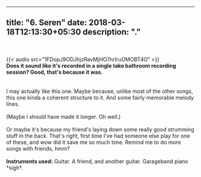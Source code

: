 
---
title: "6. Seren"
date: 2018-03-18T12:13:30+05:30
description: "."
---
  

\
\
{{< audio src="1FDopJ9ODJhjzRavMjHO7nrIruOMOBT4O" >}}
\
**Does it sound like it's recorded in a single take bathroom recording session? Good, that's because it was.**
\
\
\
I may actually like this one. Maybe because, unlike most of the other songs, this one kinda a coherent structure to it. And some fairly memorable melody lines. 
\
\
(Maybe I should have made it longer. Oh well.)
\
\
Or maybe it's because my friend's laying down some really good strumming stuff in the back. That's right, first time I've had someone else play for one of these, and wow did it save me so much time. Remind me to do more songs with friends, hmm?
\
\
**Instruments used:** Guitar. A friend, and another guitar. Garageband piano \*sigh\*.


